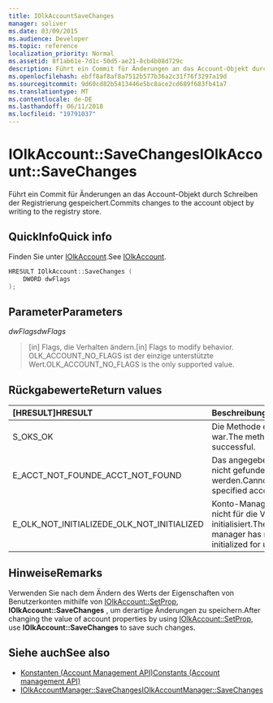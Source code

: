 ```yaml
---
title: IOlkAccountSaveChanges
manager: soliver
ms.date: 03/09/2015
ms.audience: Developer
ms.topic: reference
localization_priority: Normal
ms.assetid: 8f1ab61e-7d1c-50d5-ae21-8cb4b08d729c
description: Führt ein Commit für Änderungen an das Account-Objekt durch Schreiben der Registrierung gespeichert.
ms.openlocfilehash: ebff8af8af8a7512b577b36a2c31f76f3297a19d
ms.sourcegitcommit: 9d60cd82b5413446e5bc8ace2cd689f683fb41a7
ms.translationtype: MT
ms.contentlocale: de-DE
ms.lasthandoff: 06/11/2018
ms.locfileid: "19791037"
---
```

# <a name="iolkaccountsavechanges"></a><span data-ttu-id="29c95-103">IOlkAccount::SaveChanges</span><span class="sxs-lookup"><span data-stu-id="29c95-103">IOlkAccount::SaveChanges</span></span>

<span data-ttu-id="29c95-104">Führt ein Commit für Änderungen an das Account-Objekt durch Schreiben der Registrierung gespeichert.</span><span class="sxs-lookup"><span data-stu-id="29c95-104">Commits changes to the account object by writing to the registry store.</span></span>
  
## <a name="quick-info"></a><span data-ttu-id="29c95-105">QuickInfo</span><span class="sxs-lookup"><span data-stu-id="29c95-105">Quick info</span></span>

<span data-ttu-id="29c95-106">Finden Sie unter [IOlkAccount](iolkaccount.md).</span><span class="sxs-lookup"><span data-stu-id="29c95-106">See [IOlkAccount](iolkaccount.md).</span></span>
  
```cpp
HRESULT IOlkAccount::SaveChanges (  
    DWORD dwFlags 
); 
```

## <a name="parameters"></a><span data-ttu-id="29c95-107">Parameter</span><span class="sxs-lookup"><span data-stu-id="29c95-107">Parameters</span></span>

<span data-ttu-id="29c95-108">_dwFlags_</span><span class="sxs-lookup"><span data-stu-id="29c95-108">_dwFlags_</span></span>
  
> <span data-ttu-id="29c95-109">[in] Flags, die Verhalten ändern.</span><span class="sxs-lookup"><span data-stu-id="29c95-109">[in] Flags to modify behavior.</span></span> <span data-ttu-id="29c95-110">OLK_ACCOUNT_NO_FLAGS ist der einzige unterstützte Wert.</span><span class="sxs-lookup"><span data-stu-id="29c95-110">OLK_ACCOUNT_NO_FLAGS is the only supported value.</span></span>
    
## <a name="return-values"></a><span data-ttu-id="29c95-111">Rückgabewerte</span><span class="sxs-lookup"><span data-stu-id="29c95-111">Return values</span></span>

|<span data-ttu-id="29c95-112">**[HRESULT]**</span><span class="sxs-lookup"><span data-stu-id="29c95-112">**HRESULT**</span></span>|<span data-ttu-id="29c95-113">**Beschreibung**</span><span class="sxs-lookup"><span data-stu-id="29c95-113">**Description**</span></span>|
|:-----|:-----|
|<span data-ttu-id="29c95-114">S_OK</span><span class="sxs-lookup"><span data-stu-id="29c95-114">S_OK</span></span>  <br/> |<span data-ttu-id="29c95-115">Die Methode erfolgreich war.</span><span class="sxs-lookup"><span data-stu-id="29c95-115">The method was successful.</span></span>  <br/> |
|<span data-ttu-id="29c95-116">E_ACCT_NOT_FOUND</span><span class="sxs-lookup"><span data-stu-id="29c95-116">E_ACCT_NOT_FOUND</span></span>  <br/> |<span data-ttu-id="29c95-117">Das angegebene Konto nicht gefunden werden.</span><span class="sxs-lookup"><span data-stu-id="29c95-117">Cannot find the specified account.</span></span>  <br/> |
|<span data-ttu-id="29c95-118">E_OLK_NOT_INITIALIZED</span><span class="sxs-lookup"><span data-stu-id="29c95-118">E_OLK_NOT_INITIALIZED</span></span>  <br/> |<span data-ttu-id="29c95-119">Konto-Manager wurde nicht für die Verwendung initialisiert.</span><span class="sxs-lookup"><span data-stu-id="29c95-119">The account manager has not been initialized for use.</span></span>  <br/> |
   
## <a name="remarks"></a><span data-ttu-id="29c95-120">Hinweise</span><span class="sxs-lookup"><span data-stu-id="29c95-120">Remarks</span></span>

<span data-ttu-id="29c95-121">Verwenden Sie nach dem Ändern des Werts der Eigenschaften von Benutzerkonten mithilfe von [IOlkAccount::SetProp](iolkaccount-setprop.md), **IOlkAccount::SaveChanges** , um derartige Änderungen zu speichern.</span><span class="sxs-lookup"><span data-stu-id="29c95-121">After changing the value of account properties by using [IOlkAccount::SetProp](iolkaccount-setprop.md), use **IOlkAccount::SaveChanges** to save such changes.</span></span> 
  
## <a name="see-also"></a><span data-ttu-id="29c95-122">Siehe auch</span><span class="sxs-lookup"><span data-stu-id="29c95-122">See also</span></span>

- [<span data-ttu-id="29c95-123">Konstanten (Account Management API)</span><span class="sxs-lookup"><span data-stu-id="29c95-123">Constants (Account management API)</span></span>](constants-account-management-api.md) 
- [<span data-ttu-id="29c95-124">IOlkAccountManager::SaveChanges</span><span class="sxs-lookup"><span data-stu-id="29c95-124">IOlkAccountManager::SaveChanges</span></span>](iolkaccountmanager-savechanges.md)

